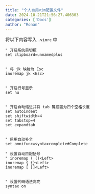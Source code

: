 ```yaml
---
title: "个人自用vim配置文件"
date: 2024-10-21T21:56:27.406303
categories: ['Docs']
author: "Ronan"
---
```

将以下内容写入 `.vimrc` 中


```
" 开启系统剪切板
set clipboard=unnamedplus


" 将 jk 映射为 Esc
inoremap jk <Esc>


" 开启行号显示
set nu


" 开启自动缩进并将 tab 键设置为四个空格长度
set autoindent
set shiftwidth=4
set tabstop=4
set expandtab


" 启用自动补全
set omnifunc=syntaxcomplete#Complete

" 设置自动匹配括号
" inoremap ( ()<Left>
inoremap { {}<Left>
inoremap [ []<Left>


" 设置代码语法高亮
syntax on
```

<!-- ##{"timestamp":1723621841}## -->
